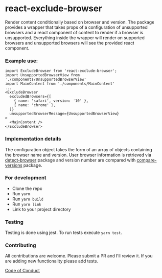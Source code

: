 # react-exclude-browser
Render content conditionally based on browser and version. The package provides a wrapper that takes props of a configuration of unsupported browsers and a react component of content to render if a browser is unsupported. Everything inside the wrapper will render on supported browsers and unsupported browsers will see the provided react component.

### Example use:
```
import ExcludeBrowser from 'react-exclude-browser';
import UnsupportedBrowserView from './components/UnsupportedBrowserView'
import MainContent from './components/MainContent'
...
<ExcludeBrowser
  excludedBrowsers={[
    { name: 'safari', version: '10' },
    { name: 'chrome' },
  ]}
  unsupportedBrowserMessage={UnsupportedBrowserView}
>
  <MainContent />
</ExcludeBrowser>
```

### Implementation details
The configuration object takes the form of an array of objects containing the browser name and version. User browser information is retrieved via [detect-browser](https://github.com/DamonOehlman/detect-browser) package and version number are compared with [compare-versions](https://github.com/omichelsen/compare-versions) package.

### For development
- Clone the repo
- Run `yarn`
- Run `yarn build`
- Run `yarn link`
- Link to your project directory

### Testing
Testing is done using jest. To run tests execute `yarn test`.

### Contributing
All contributions are welcome. Please submit a PR and I'll review it. If you are adding new functionality please add tests.

[Code of Conduct](CODE_OF_CONDUCT.md)
